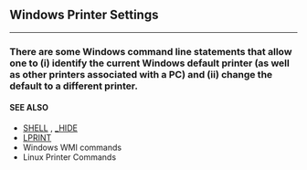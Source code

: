 ## Windows Printer Settings
---

### There are some Windows command line statements that allow one to (i) identify the current Windows default printer (as well as other printers associated with a PC) and (ii) change the default to a different printer.

#### SEE ALSO
* [SHELL](./SHELL.md) , [_HIDE](./_HIDE.md)
* [LPRINT](./LPRINT.md)
* Windows WMI commands
* Linux Printer Commands
